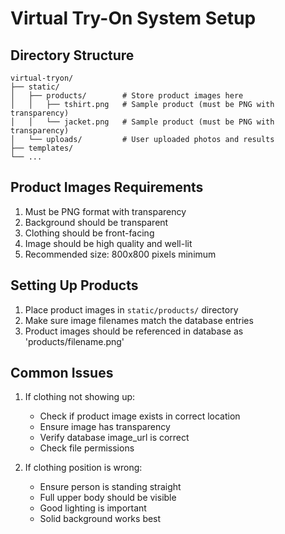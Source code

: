 # Virtual Try-On System Setup

## Directory Structure
```
virtual-tryon/
├── static/
│   ├── products/        # Store product images here
│   │   ├── tshirt.png   # Sample product (must be PNG with transparency)
│   │   └── jacket.png   # Sample product (must be PNG with transparency)
│   └── uploads/         # User uploaded photos and results
├── templates/
└── ...
```

## Product Images Requirements
1. Must be PNG format with transparency
2. Background should be transparent
3. Clothing should be front-facing
4. Image should be high quality and well-lit
5. Recommended size: 800x800 pixels minimum

## Setting Up Products
1. Place product images in `static/products/` directory
2. Make sure image filenames match the database entries
3. Product images should be referenced in database as 'products/filename.png'

## Common Issues
1. If clothing not showing up:
   - Check if product image exists in correct location
   - Ensure image has transparency
   - Verify database image_url is correct
   - Check file permissions

2. If clothing position is wrong:
   - Ensure person is standing straight
   - Full upper body should be visible
   - Good lighting is important
   - Solid background works best
